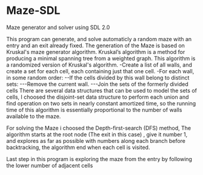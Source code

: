 # Maze-SDL
Maze generator and solver using SDL 2.0


This program can generate, and solve automaticly a random maze with an entry and an exit already fixed.
The generation of the Maze is based on Kruskal's maze generator algorithm.
Kruskal’s algorithm is a method for producing a minimal spanning tree from a weighted graph.
This algorithm is a randomized version of Kruskal's algorithm.
-Create a list of all walls, and create a set for each cell, each containing just that one cell.
-For each wall, in some random order:
--If the cells divided by this wall belong to distinct sets:
---Remove the current wall.
---Join the sets of the formerly divided cells
There are several data structures that can be used to model the sets of cells, I choosed the disjoint-set data structure to perform each union and find operation on two sets in nearly constant amortized time, so the running time of this algorithm is essentially proportional to the number of walls available to the maze.

For solving the Maze i choosed the Depth-first-search (DFS) method,
The algorithm starts at the root node (The exit in this case) , give it number 1, and explores as far as possible with numbers along each branch before backtracking, the algorithm end when each cell is visited.

Last step in this program is exploring the maze from the entry by following the lower number of adjacent cells

